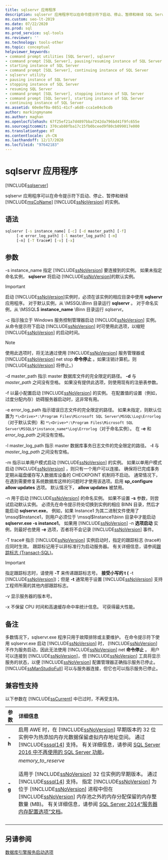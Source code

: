 ```yaml
---
title: sqlservr 应用程序
description: sqlservr 应用程序可以在命令提示符下启动、停止、暂停和继续 SQL Server 的实例。
ms.custom: seo-lt-2019
ms.date: 07/22/2020
ms.prod: sql
ms.prod_service: sql-tools
ms.reviewer: ''
ms.technology: tools-other
ms.topic: conceptual
helpviewer_keywords:
- command prompt utilities [SQL Server], sqlservr
- command prompt [SQL Server], pausing/resuming instance of SQL Server
- starting instance of SQL Server
- command prompt [SQL Server], continuing instance of SQL Server
- sqlservr utility
- pausing instance of SQL Server
- stopping instance of SQL Server
- resuming SQL Server
- command prompt [SQL Server], stopping instance of SQL Server
- command prompt [SQL Server], starting instance of SQL Server
- continuing instance of SQL Server
ms.assetid: 60e8ef0a-0851-41cf-a6d8-cca1e04cbcdb
author: markingmyname
ms.author: maghan
ms.openlocfilehash: 67f25ef21a7d4897bba7242da796bd41f9fc655e
ms.sourcegitcommit: 370cab80fba17c15fb0bceed9f80cb099017e000
ms.translationtype: HT
ms.contentlocale: zh-CN
ms.lasthandoff: 12/17/2020
ms.locfileid: "97642183"
---
```

# <a name="sqlservr-application"></a>sqlservr 应用程序

[!INCLUDE[sqlserver](../includes/applies-to-version/sqlserver.md)]

sqlservr 应用程序可以在命令提示符下启动、停止、暂停和继续 [!INCLUDE[msCoName](../includes/msconame-md.md)] [!INCLUDE[ssNoVersion](../includes/ssnoversion-md.md)] 的实例。

## <a name="syntax"></a>语法

```cmd
sqlservr [-s instance_name] [-c] [-d master_path] [-f] 
     [-e error_log_path] [-l master_log_path] [-m]
     [-n] [-T trace#] [-v] [-x]
```

## <a name="arguments"></a>参数

-s instance_name 指定 [!INCLUDE[ssNoVersion](../includes/ssnoversion-md.md)] 要连接到的实例。 如果未指定命名实例， **sqlservr** 将启动 [!INCLUDE[ssNoVersion](../includes/ssnoversion-md.md)]的默认实例。

> [!IMPORTANT]
>启动 [!INCLUDE[ssNoVersion](../includes/ssnoversion-md.md)]实例时，必须在该实例的相应目录中使用 **sqlservr** 应用程序。 对于默认实例，从 \MSSQL\Binn 目录运行 **sqlservr** 。 对于命名实例，从 \MSSQL$ **instance_name** \Binn 目录运行 *sqlservr*。

 -c 指示独立于 Windows 服务控制管理器启动 [!INCLUDE[ssNoVersion](../includes/ssnoversion-md.md)] 实例。 从命令提示符下启动 [!INCLUDE[ssNoVersion](../includes/ssnoversion-md.md)] 时可使用此选项，以缩短 [!INCLUDE[ssNoVersion](../includes/ssnoversion-md.md)] 的启动时间。

> [!NOTE]
>使用此选项时，将无法通过使用 [!INCLUDE[ssNoVersion](../includes/ssnoversion-md.md)] 服务管理器或 [!INCLUDE[ssNoVersion](../includes/ssnoversion-md.md)] net stop **命令停止** 。如果注销计算机，则 [!INCLUDE[ssNoVersion](../includes/ssnoversion-md.md)] 将停止。）

-d master_path 指示 master 数据库文件的完全限定的路径。 **-d** 与 *master_path* 之间没有空格。 如果没有提供此选项，则使用现有的注册表参数。

-f 以最小配置启动 [!INCLUDE[ssNoVersion](../includes/ssnoversion-md.md)] 的实例。 在配置值的设置（例如，过度分配内存）妨碍服务器启动时，这非常有用。

-e error_log_path 指示错误日志文件的完全限定的路径。 如果未指定，则默认位置为 `*\<Drive>*:\Program Files\Microsoft SQL Server\MSSQL\Log\Errorlog`（对于默认实例）和 `*\<Drive>*:\Program Files\Microsoft SQL Server\MSSQL$*instance_name*\Log\Errorlog`（对于命名实例）。 在 **-e** 和 *error_log_path* 之间没有空格。

-l master_log_path 指示 master 数据库事务日志文件的完全限定的路径。 **-l** 与 *master_log_path* 之间没有空格。

-m 指示以单用户模式启动 [!INCLUDE[ssNoVersion](../includes/ssnoversion-md.md)] 的实例。 如果以单用户模式启动 [!INCLUDE[ssNoVersion](../includes/ssnoversion-md.md)] ，则只有一个用户可以连接。 确保将已完成事务定期从磁盘缓存写入数据库设备的 CHECKPOINT 机制将不启动。 通常情况下，在遇到需要修复系统数据库这样的问题时才使用该选项。启用 **sp_configure allow updates** 选项。 默认情况下， **allow updates** 被禁用。

-n 用于启动 [!INCLUDE[ssNoVersion](../includes/ssnoversion-md.md)] 的命名实例。 如果不设置 **-s** 参数，则尝试启动默认实例。 必须先在命令提示符处切换到实例的相应 BINN 目录，然后才能启动 **sqlservr.exe**。 例如，如果 Instance1 为其二进制文件使用了 \mssql$Instance1，则用户必须位于 \mssql$Instance1\binn 目录中才能启动 **sqlservr.exe -s instance1**。 如果用 [!INCLUDE[ssNoVersion](../includes/ssnoversion-md.md)] -n **选项启动** 实例，则最好也使用 **-e** 选项，否者将不会记录 [!INCLUDE[ssNoVersion](../includes/ssnoversion-md.md)] 事件。

-T trace# 指示 [!INCLUDE[ssNoVersion](../includes/ssnoversion-md.md)] 实例启动时，指定的跟踪标志 (trace#) 应同时生效。 跟踪标记用于以非标准行为启动服务器。 有关详细信息，请参阅[跟踪标志 (Transact-SQL)](../t-sql/database-console-commands/dbcc-traceon-trace-flags-transact-sql.md)。

>[!IMPORTANT]
>指定跟踪标志时，请使用 **-T** 来传递跟踪标志号。 **接受小写的 t (** -t [!INCLUDE[ssNoVersion](../includes/ssnoversion-md.md)])；但是 **-t** 通常用于设置 [!INCLUDE[ssNoVersion](../includes/ssnoversion-md.md)] 支持工程师所需的其他内部跟踪标志。

-v 显示服务器的版本号。

-x 不保留 CPU 时间和高速缓存命中率统计信息。 可获得最大性能。

## <a name="remarks"></a>备注
多数情况下，sqlservr.exe 程序只用于故障排除或主要维护。 在命令提示符下使用 sqlservr.exe 启动 [!INCLUDE[ssNoVersion](../includes/ssnoversion-md.md)] 时， [!INCLUDE[ssNoVersion](../includes/ssnoversion-md.md)] 不作为服务启动，因此无法使用 [!INCLUDE[ssNoVersion](../includes/ssnoversion-md.md)] net **命令停止** 。 用户可以连接到 [!INCLUDE[ssNoVersion](../includes/ssnoversion-md.md)]，但 [!INCLUDE[ssNoVersion](../includes/ssnoversion-md.md)] 工具将显示服务的状态，以便 [!INCLUDE[ssNoVersion](../includes/ssnoversion-md.md)] 配置管理器正确指示服务已停止。 [!INCLUDE[ssManStudioFull](../includes/ssmanstudiofull-md.md)] 可以与服务器连接，但它也可以指示服务已停止。

## <a name="compatibility-support"></a>兼容性支持
以下参数在 [!INCLUDE[ssCurrent](../includes/sscurrent-md.md)] 中已过时，不再受支持。

|参数 | 详细信息|
|:-----|:-----|
|**-h** | 启用 AWE 时，在 [!INCLUDE[ssNoVersion](../includes/ssnoversion-md.md)] 早期版本的 32 位实例中为热添加内存元数据保留虚拟内存地址空间。 通过 [!INCLUDE[sssql14](../includes/sssql14-md.md)] 支持。 有关详细信息，请参阅 [SQL Server 2016 中不再使用的 SQL Server 功能](../database-engine/discontinued-database-engine-functionality-in-sql-server.md)。|
|**-g** | *memory_to_reserve*<br/><br>适用于 [!INCLUDE[ssNoVersion](../includes/ssnoversion-md.md)] 32 位实例的早期版本。 通过 [!INCLUDE[sssql14](../includes/sssql14-md.md)] 支持。 指定 [!INCLUDE[ssNoVersion](../includes/ssnoversion-md.md)] 为位于 [!INCLUDE[ssNoVersion](../includes/ssnoversion-md.md)] 进程中但在 [!INCLUDE[ssNoVersion](../includes/ssnoversion-md.md)] 内存池之外的内存分配保留的内存整数量 (MB)。 有关详细信息，请参阅 [SQL Server 2014“服务器内存配置选项”文档](/previous-versions/sql/2014/database-engine/configure-windows/server-memory-server-configuration-options?view=sql-server-2014&preserve-view=true)。|
| &nbsp; | &nbsp; |

## <a name="see-also"></a>另请参阅
 [数据库引擎服务启动选项](../database-engine/configure-windows/database-engine-service-startup-options.md)